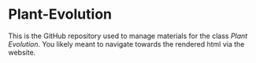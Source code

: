 # Plant-Evolution

This is the GitHub repository used to manage materials for the class *Plant Evolution*. You likely meant to navigate towards the rendered html via the website.